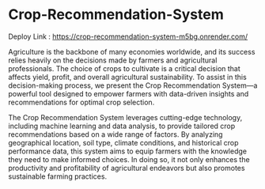 
# Crop-Recommendation-System

Deploy Link :  https://crop-recommendation-system-m5bg.onrender.com/

Agriculture is the backbone of many economies worldwide, and its success relies heavily on the decisions made by farmers and agricultural professionals. The choice of crops to cultivate is a critical decision that affects yield, profit, and overall agricultural sustainability. To assist in this decision-making process, we present the Crop Recommendation System—a powerful tool designed to empower farmers with data-driven insights and recommendations for optimal crop selection.

The Crop Recommendation System leverages cutting-edge technology, including machine learning and data analysis, to provide tailored crop recommendations based on a wide range of factors. By analyzing geographical location, soil type, climate conditions, and historical crop performance data, this system aims to equip farmers with the knowledge they need to make informed choices. In doing so, it not only enhances the productivity and profitability of agricultural endeavors but also promotes sustainable farming practices.
